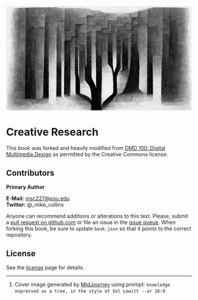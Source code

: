 ![Book cover art, abstract trees made of tall black and white geometric shapes](/assets/michael-collins_knowledge_expressed_as_a_tree_in_the_style_of_s_472bfee0-eb69-4241-ab61-77668d28b6ae.jpg)

# Creative Research

This book was forked and heavily modified from [DMD 100: Digital Multimedia Design](https://github.com/dmd-program/dmd-100-master) as permitted by the Creative Commons license.

## Contributors

**Primary Author**

**E-Mail:** msc227@psu.edu  
**Twitter:** @\_mike\_collins

Anyone can recommend additions or alterations to this text. Please, submit a [pull request on github.com](https://github.com/michael-collins/creative-research-book) or file an issue in the [issue queue](https://github.com/michael-collins/creative-research-book/issues). When forking this book, be sure to update `book.json` so that it points to the correct repository.

## License

See the [license](/LICENSE.md) page for details.

---

1. Cover image generated by [MidJourney](https://www.midjourney.com/) using prompt: `knowledge expressed as a tree, in the style of Sol Lewitt --ar 16:9`
